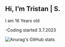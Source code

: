 <h2>Hi, I’m Tristan | S.</h2>
<p>I am 16 Years old</p>
  
-Coding started 3.7.2023

![Anurag's GitHub stats](https://github-readme-stats.vercel.app/api?username=TristanSquared&show_icons=true&theme=dark)

<!---
TristanSquared/TristanSquared is a ✨ special ✨ repository because its `README.md` (this file) appears on your GitHub profile.
You can click the Preview link to take a look at your changes.
--->
